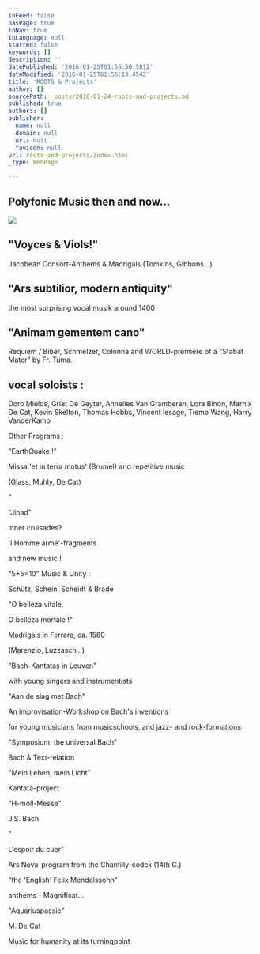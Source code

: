 ```yaml
---
inFeed: false
hasPage: true
inNav: true
inLanguage: null
starred: false
keywords: []
description: ''
datePublished: '2016-01-25T01:55:50.581Z'
dateModified: '2016-01-25T01:55:13.454Z'
title: 'ROOTS & Projects'
author: []
sourcePath: _posts/2016-01-24-roots-and-projects.md
published: true
authors: []
publisher:
  name: null
  domain: null
  url: null
  favicon: null
url: roots-and-projects/index.html
_type: WebPage

---
```

## Polyfonic Music then and now...
![](https://the-grid-user-content.s3-us-west-2.amazonaws.com/d234bc7a-dbcc-46cc-bc8c-ce7c61cc0ac2.jpg)

## "Voyces & Viols!"    

Jacobean Consort-Anthems & Madrigals    (Tomkins, Gibbons...)

## "Ars subtilior, modern antiquity" 

the most surprising vocal musik around 1400

## "Animam gementem cano"

Requiem / Biber,  Schmelzer, Colonna and WORLD-premiere of a "Stabat Mater" by Fr. Tuma.

## vocal soloists :

Doro Mields, Griet De Geyter, Annelies Van Gramberen, Lore Binon, Marnix De Cat, Kevin Skelton, Thomas Hobbs, Vincent lesage, Tiemo Wang, Harry VanderKamp

Other Programs :

"EarthQuake !"  

Missa 'et in terra motus' (Brumel) and repetitive music 

(Glass, Muhly, De Cat)

"

"Jihad"

inner cruisades? 

'l'Homme armé'-fragments 

and new music !

"5+5=10"    Music & Unity :  

Schütz, Schein, Scheidt & Brade

"O belleza vitale, 

O belleza mortale !"  

Madrigals in Ferrara, ca. 1580  

(Marenzio, Luzzaschi..)

"Bach-Kantatas in Leuven"

with young singers and instrumentists

"Aan de slag met Bach"

An improvisation-Workshop on Bach's  inventions

for young musicians from musicschools, and jazz- and rock-formations

"Symposium: the universal Bach"

Bach & Text-relation

"Mein Leben, mein Licht" 

Kantata-project

"H-moll-Messe"

J.S. Bach

"

L'espoir du cuer"  

Ars Nova-program from the Chantilly-codex (14th C.)

"the 'English' Felix Mendelssohn" 

anthems - Magnificat...

"Aquariuspassie"

M. De Cat  

Music for humanity at its turningpoint